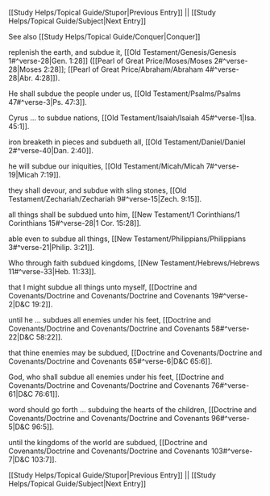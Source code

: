 [[Study Helps/Topical Guide/Stupor|Previous Entry]]  ||  [[Study Helps/Topical Guide/Subject|Next Entry]]

 See also [[Study Helps/Topical Guide/Conquer|Conquer]]

 replenish the earth, and subdue it, [[Old Testament/Genesis/Genesis 1#^verse-28|Gen. 1:28]] ([[Pearl of Great Price/Moses/Moses 2#^verse-28|Moses 2:28]]; [[Pearl of Great Price/Abraham/Abraham 4#^verse-28|Abr. 4:28]]).

 He shall subdue the people under us, [[Old Testament/Psalms/Psalms 47#^verse-3|Ps. 47:3]].

 Cyrus ... to subdue nations, [[Old Testament/Isaiah/Isaiah 45#^verse-1|Isa. 45:1]].

 iron breaketh in pieces and subdueth all, [[Old Testament/Daniel/Daniel 2#^verse-40|Dan. 2:40]].

 he will subdue our iniquities, [[Old Testament/Micah/Micah 7#^verse-19|Micah 7:19]].

 they shall devour, and subdue with sling stones, [[Old Testament/Zechariah/Zechariah 9#^verse-15|Zech. 9:15]].

 all things shall be subdued unto him, [[New Testament/1 Corinthians/1 Corinthians 15#^verse-28|1 Cor. 15:28]].

 able even to subdue all things, [[New Testament/Philippians/Philippians 3#^verse-21|Philip. 3:21]].

 Who through faith subdued kingdoms, [[New Testament/Hebrews/Hebrews 11#^verse-33|Heb. 11:33]].

 that I might subdue all things unto myself, [[Doctrine and Covenants/Doctrine and Covenants/Doctrine and Covenants 19#^verse-2|D&C 19:2]].

 until he ... subdues all enemies under his feet, [[Doctrine and Covenants/Doctrine and Covenants/Doctrine and Covenants 58#^verse-22|D&C 58:22]].

 that thine enemies may be subdued, [[Doctrine and Covenants/Doctrine and Covenants/Doctrine and Covenants 65#^verse-6|D&C 65:6]].

 God, who shall subdue all enemies under his feet, [[Doctrine and Covenants/Doctrine and Covenants/Doctrine and Covenants 76#^verse-61|D&C 76:61]].

 word should go forth ... subduing the hearts of the children, [[Doctrine and Covenants/Doctrine and Covenants/Doctrine and Covenants 96#^verse-5|D&C 96:5]].

 until the kingdoms of the world are subdued, [[Doctrine and Covenants/Doctrine and Covenants/Doctrine and Covenants 103#^verse-7|D&C 103:7]].

[[Study Helps/Topical Guide/Stupor|Previous Entry]]  ||  [[Study Helps/Topical Guide/Subject|Next Entry]]
